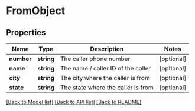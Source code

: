 # FromObject

## Properties
Name | Type | Description | Notes
------------ | ------------- | ------------- | -------------
**number** | **string** | The caller phone number | [optional] 
**name** | **string** | The name / caller ID of the caller | [optional] 
**city** | **string** | The city where the caller is from | [optional] 
**state** | **string** | The state where the caller is from | [optional] 

[[Back to Model list]](../README.md#documentation-for-models) [[Back to API list]](../README.md#documentation-for-api-endpoints) [[Back to README]](../README.md)



